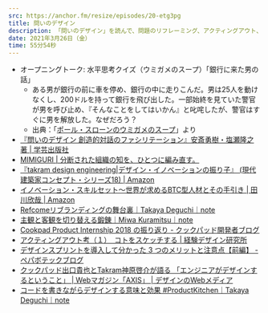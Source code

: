 ```yaml
---
src: https://anchor.fm/resize/episodes/20-etg3pg
title: 問いのデザイン
description: 「問いのデザイン」を読んで、問題のリフレーミング、アクティングアウト、プロトタイピングによる創造的対話などについて話しました。
date: 2021年3月26日（金）
time: 55分54秒
---
```


- オープニングトーク: 水平思考クイズ（ウミガメのスープ）「銀行に来た男の話」
  - ある男が銀行の前に車を停め、銀行の中に走りこんだ。男は25人を動けなくし、200ドルを持って銀行を飛び出した。一部始終を見ていた警官が男を呼び止め、『そんなことをしてはいかん』と叱咤したが、警官はすぐに男を解放した。なぜだろう？
  - 出典：「[ポール・スローンのウミガメのスープ](https://www.amazon.co.jp/dp/4767803322/)」より
- [『問いのデザイン 創造的対話のファシリテーション』安斎勇樹・塩瀬隆之 著 | 学芸出版社](https://book.gakugei-pub.co.jp/gakugei-book/9784761527433/)
- [MIMIGURI | 分断された組織の知を、ひとつに編み直す。](https://mimiguri.co.jp/)
- [『takram design engineering|デザイン・イノベーションの振り子』 (現代建築家コンセプト・シリーズ18) | Amazon](https://www.amazon.co.jp/dp/486480012X)
- [イノベーション・スキルセット～世界が求めるBTC型人材とその手引き | 田川欣哉 | Amazon](https://www.amazon.co.jp/dp/B07WRJ2C5Y/)
- [Refcomeリブランディングの舞台裏｜Takaya Deguchi｜note](https://note.com/dex1t/n/n1ca4296c6987)
- [主観と客観を切り替える鍛錬｜Miwa Kuramitsu｜note](https://note.com/hebereke/n/n56f6fe99740e)
- [Cookpad Product Internship 2018 の振り返り - クックパッド開発者ブログ](https://techlife.cookpad.com/entry/product-internship-2018)
- [アクティングアウト考（１）　コトをスケッチする | 経験デザイン研究所](http://asanoken.jugem.jp/?eid=1182)
- [デザインスプリントを導入して分かった 3 つのメリットと注意点【前編】 - ペパボテックブログ](https://tech.pepabo.com/2017/10/16/design-sprint-1/)
- [クックパッド出口貴也とTakram神原啓介が語る 「エンジニアがデザインするということ」 | Webマガジン「AXIS」 | デザインのWebメディア](https://www.axismag.jp/posts/2019/02/117351.html)
- [コードを書きながらデザインする意味と効果 #ProductKitchen｜Takaya Deguchi｜note](https://note.com/dex1t/n/n0e96772c2698)
